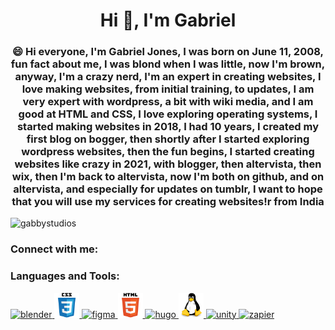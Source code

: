 <h1 align="center">Hi 👋, I'm Gabriel</h1>
<h3 align="center">😄 Hi everyone, I'm Gabriel Jones, I was born on June 11, 2008, fun fact about me, I was blond when I was little, now I'm brown, anyway, I'm a crazy nerd, I'm an expert in creating websites, I love making websites, from initial training, to updates, I am very expert with wordpress, a bit with wiki media, and I am good at HTML and CSS, I love exploring operating systems, I started making websites in 2018, I had 10 years, I created my first blog on bogger, then shortly after I started exploring wordpress websites, then the fun begins, I started creating websites like crazy in 2021, with blogger, then altervista, then wix, then I'm back to altervista, now I'm both on github, and on altervista, and especially for updates on tumblr, I want to hope that you will use my services for creating websites!r from India</h3>

<p align="left"> <img src="https://komarev.com/ghpvc/?username=gabbystudios&label=Profile%20views&color=0e75b6&style=flat" alt="gabbystudios" /> </p>

<h3 align="left">Connect with me:</h3>
<p align="left">
</p>

<h3 align="left">Languages and Tools:</h3>
<p align="left"> <a href="https://www.blender.org/" target="_blank" rel="noreferrer"> <img src="https://download.blender.org/branding/community/blender_community_badge_white.svg" alt="blender" width="40" height="40"/> </a> <a href="https://www.w3schools.com/css/" target="_blank" rel="noreferrer"> <img src="https://raw.githubusercontent.com/devicons/devicon/master/icons/css3/css3-original-wordmark.svg" alt="css3" width="40" height="40"/> </a> <a href="https://www.figma.com/" target="_blank" rel="noreferrer"> <img src="https://www.vectorlogo.zone/logos/figma/figma-icon.svg" alt="figma" width="40" height="40"/> </a> <a href="https://www.w3.org/html/" target="_blank" rel="noreferrer"> <img src="https://raw.githubusercontent.com/devicons/devicon/master/icons/html5/html5-original-wordmark.svg" alt="html5" width="40" height="40"/> </a> <a href="https://gohugo.io/" target="_blank" rel="noreferrer"> <img src="https://api.iconify.design/logos-hugo.svg" alt="hugo" width="40" height="40"/> </a> <a href="https://www.linux.org/" target="_blank" rel="noreferrer"> <img src="https://raw.githubusercontent.com/devicons/devicon/master/icons/linux/linux-original.svg" alt="linux" width="40" height="40"/> </a> <a href="https://unity.com/" target="_blank" rel="noreferrer"> <img src="https://www.vectorlogo.zone/logos/unity3d/unity3d-icon.svg" alt="unity" width="40" height="40"/> </a> <a href="https://zapier.com" target="_blank" rel="noreferrer"> <img src="https://www.vectorlogo.zone/logos/zapier/zapier-icon.svg" alt="zapier" width="40" height="40"/> </a> </p>
